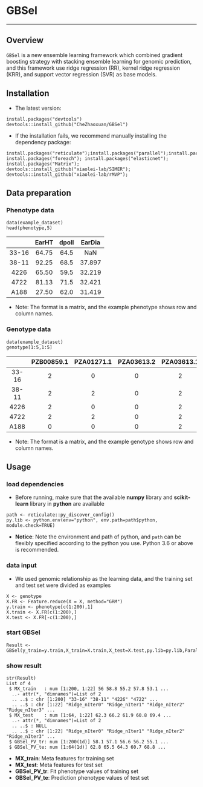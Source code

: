 # GBSel

---

## Overview
`GBSel` is a new ensemble learning framework which combined gradient boosting strategy with stacking ensemble learning for genomic prediction, and this framework use ridge regression (RR), kernel ridge regression (KRR), and support vector regression (SVR) as base models.

## Installation
- The latest version:<br>
```
install.packages("devtools")
devtools::install_github("CheZhaoxuan/GBSel")
```
- If the installation fails, we recommend manually installing the dependency package:<br>
```
install.packages("reticulate");install.packages("parallel");install.packages("doParallel");
install.packages("foreach"); install.packages("elasticnet"); install.packages("Matrix"); 
devtools::install_github("xiaolei-lab/SIMER");
devtools::install_github("xiaolei-lab/rMVP");
```

## Data preparation
### Phenotype data
```
data(example_dataset)
head(phenotype,5)
```
|       |EarHT  |dpoll  |EarDia |
|:----: |:----: |:----: |:----: |
|33-16	|64.75  |64.5   |NaN    |
|38-11	|92.25  |68.5   |37.897 |
|4226  	|65.50  |59.5   |32.219 |
|4722 	|81.13  |71.5   |32.421 |
|A188   |27.50  |62.0   |31.419 |
- Note: The format is a matrix, and the example phenotype shows row and column names.

### Genotype data
```
data(example_dataset)
genotype[1:5,1:5]
```
|       |PZB00859.1 |PZA01271.1 |PZA03613.2 |PZA03613.1 | PZA03614.2 |
|:----: |:----:     |:----:     |:----:     |:----:     |:----:     |
|33-16	|2|0|0|2|2|
|38-11	|2|2|0|2|2|
|4226  	|2|0|0|2|2|
|4722 	|2|2|0|2|2|
|A188   |0|0|0|2|2|
- Note: The format is a matrix, and the example genotype shows row and column names.

## Usage
### load dependencies 
- Before running, make sure that the available **numpy** library and **scikit-learn** library in **python** are available

```
path <- reticulate::py_discover_config()
py.lib <- python.env(env="python", env.path=path$python, module.check=TRUE)	
```
- **Notice**: Note the environment and path of python, and `path` can be flexibly specified according to the  python you use. Python 3.6 or above is recommended.

### data input
- We used genomic relationship as the learning data, and the training set and test set were divided as examples
```
X <- genotype
X.FR <- Feature.reduce(X = X, method="GRM")
y.train <- phenotype[c(1:200),1]
X.train <- X.FR[c(1:200),]
X.test <- X.FR[-c(1:200),]
```
### start GBSel
```
Result <- GBSel(y_train=y.train,X_train=X.train,X_test=X.test,py.lib=py.lib,Parallel=FALSE)
```
### show result
```
str(Result)
List of 4
 $ MX_train   : num [1:200, 1:22] 56 58.8 55.2 57.8 53.1 ...
  ..- attr(*, "dimnames")=List of 2
  .. ..$ : chr [1:200] "33-16" "38-11" "4226" "4722" ...
  .. ..$ : chr [1:22] "Ridge_nIter0" "Ridge_nIter1" "Ridge_nIter2" "Ridge_nIter3" ...
 $ MX_test    : num [1:64, 1:22] 62.3 66.2 61.9 60.8 69.4 ...
  ..- attr(*, "dimnames")=List of 2
  .. ..$ : NULL
  .. ..$ : chr [1:22] "Ridge_nIter0" "Ridge_nIter1" "Ridge_nIter2" "Ridge_nIter3" ...
 $ GBSel_PV_tr: num [1:200(1d)] 58.1 57.1 56.6 56.2 55.1 ...
 $ GBSel_PV_te: num [1:64(1d)] 62.8 65.5 64.3 60.7 68.8 ...
```
- **MX_train**: Meta features for training set
- **MX_test**: Meta features for test set
- **GBSel_PV_tr**: Fit phenotype values of training set
- **GBSel_PV_te**: Prediction phenotype values of test set





